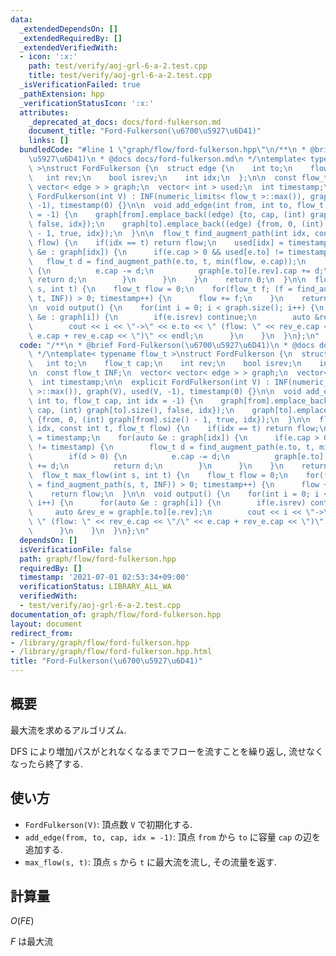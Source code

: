 ```yaml
---
data:
  _extendedDependsOn: []
  _extendedRequiredBy: []
  _extendedVerifiedWith:
  - icon: ':x:'
    path: test/verify/aoj-grl-6-a-2.test.cpp
    title: test/verify/aoj-grl-6-a-2.test.cpp
  _isVerificationFailed: true
  _pathExtension: hpp
  _verificationStatusIcon: ':x:'
  attributes:
    _deprecated_at_docs: docs/ford-fulkerson.md
    document_title: "Ford-Fulkerson(\u6700\u5927\u6D41)"
    links: []
  bundledCode: "#line 1 \"graph/flow/ford-fulkerson.hpp\"\n/**\n * @brief Ford-Fulkerson(\u6700\
    \u5927\u6D41)\n * @docs docs/ford-fulkerson.md\n */\ntemplate< typename flow_t\
    \ >\nstruct FordFulkerson {\n  struct edge {\n    int to;\n    flow_t cap;\n \
    \   int rev;\n    bool isrev;\n    int idx;\n  };\n\n  const flow_t INF;\n  vector<\
    \ vector< edge > > graph;\n  vector< int > used;\n  int timestamp;\n\n  explicit\
    \ FordFulkerson(int V) : INF(numeric_limits< flow_t >::max()), graph(V), used(V,\
    \ -1), timestamp(0) {}\n\n  void add_edge(int from, int to, flow_t cap, int idx\
    \ = -1) {\n    graph[from].emplace_back((edge) {to, cap, (int) graph[to].size(),\
    \ false, idx});\n    graph[to].emplace_back((edge) {from, 0, (int) graph[from].size()\
    \ - 1, true, idx});\n  }\n\n  flow_t find_augment_path(int idx, const int t, flow_t\
    \ flow) {\n    if(idx == t) return flow;\n    used[idx] = timestamp;\n    for(auto\
    \ &e : graph[idx]) {\n      if(e.cap > 0 && used[e.to] != timestamp) {\n     \
    \   flow_t d = find_augment_path(e.to, t, min(flow, e.cap));\n        if(d > 0)\
    \ {\n          e.cap -= d;\n          graph[e.to][e.rev].cap += d;\n         \
    \ return d;\n        }\n      }\n    }\n    return 0;\n  }\n\n  flow_t max_flow(int\
    \ s, int t) {\n    flow_t flow = 0;\n    for(flow_t f; (f = find_augment_path(s,\
    \ t, INF)) > 0; timestamp++) {\n      flow += f;\n    }\n    return flow;\n  }\n\
    \n  void output() {\n    for(int i = 0; i < graph.size(); i++) {\n      for(auto\
    \ &e : graph[i]) {\n        if(e.isrev) continue;\n        auto &rev_e = graph[e.to][e.rev];\n\
    \        cout << i << \"->\" << e.to << \" (flow: \" << rev_e.cap << \"/\" <<\
    \ e.cap + rev_e.cap << \")\" << endl;\n      }\n    }\n  }\n};\n"
  code: "/**\n * @brief Ford-Fulkerson(\u6700\u5927\u6D41)\n * @docs docs/ford-fulkerson.md\n\
    \ */\ntemplate< typename flow_t >\nstruct FordFulkerson {\n  struct edge {\n \
    \   int to;\n    flow_t cap;\n    int rev;\n    bool isrev;\n    int idx;\n  };\n\
    \n  const flow_t INF;\n  vector< vector< edge > > graph;\n  vector< int > used;\n\
    \  int timestamp;\n\n  explicit FordFulkerson(int V) : INF(numeric_limits< flow_t\
    \ >::max()), graph(V), used(V, -1), timestamp(0) {}\n\n  void add_edge(int from,\
    \ int to, flow_t cap, int idx = -1) {\n    graph[from].emplace_back((edge) {to,\
    \ cap, (int) graph[to].size(), false, idx});\n    graph[to].emplace_back((edge)\
    \ {from, 0, (int) graph[from].size() - 1, true, idx});\n  }\n\n  flow_t find_augment_path(int\
    \ idx, const int t, flow_t flow) {\n    if(idx == t) return flow;\n    used[idx]\
    \ = timestamp;\n    for(auto &e : graph[idx]) {\n      if(e.cap > 0 && used[e.to]\
    \ != timestamp) {\n        flow_t d = find_augment_path(e.to, t, min(flow, e.cap));\n\
    \        if(d > 0) {\n          e.cap -= d;\n          graph[e.to][e.rev].cap\
    \ += d;\n          return d;\n        }\n      }\n    }\n    return 0;\n  }\n\n\
    \  flow_t max_flow(int s, int t) {\n    flow_t flow = 0;\n    for(flow_t f; (f\
    \ = find_augment_path(s, t, INF)) > 0; timestamp++) {\n      flow += f;\n    }\n\
    \    return flow;\n  }\n\n  void output() {\n    for(int i = 0; i < graph.size();\
    \ i++) {\n      for(auto &e : graph[i]) {\n        if(e.isrev) continue;\n   \
    \     auto &rev_e = graph[e.to][e.rev];\n        cout << i << \"->\" << e.to <<\
    \ \" (flow: \" << rev_e.cap << \"/\" << e.cap + rev_e.cap << \")\" << endl;\n\
    \      }\n    }\n  }\n};\n"
  dependsOn: []
  isVerificationFile: false
  path: graph/flow/ford-fulkerson.hpp
  requiredBy: []
  timestamp: '2021-07-01 02:53:34+09:00'
  verificationStatus: LIBRARY_ALL_WA
  verifiedWith:
  - test/verify/aoj-grl-6-a-2.test.cpp
documentation_of: graph/flow/ford-fulkerson.hpp
layout: document
redirect_from:
- /library/graph/flow/ford-fulkerson.hpp
- /library/graph/flow/ford-fulkerson.hpp.html
title: "Ford-Fulkerson(\u6700\u5927\u6D41)"
---
```

## 概要

最大流を求めるアルゴリズム.

DFS により増加パスがとれなくなるまでフローを流すことを繰り返し, 流せなくなったら終了する.

## 使い方

* `FordFulkerson(V)`: 頂点数 `V` で初期化する.
* `add_edge(from, to, cap, idx = -1)`: 頂点 `from` から `to` に容量 `cap` の辺を追加する.
* `max_flow(s, t)`: 頂点 `s` から `t` に最大流を流し, その流量を返す.

## 計算量

$O(FE)$

$F$ は最大流
